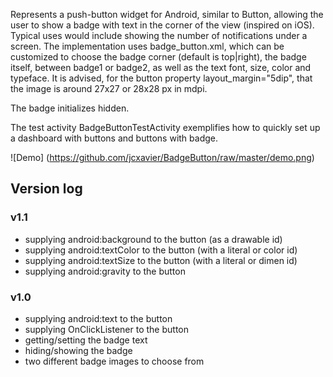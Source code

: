 Represents a push-button widget for Android, similar to Button, allowing the user to show a badge with text in the corner of the view (inspired on iOS).
Typical uses would include showing the number of notifications under a screen.
The implementation uses badge_button.xml, which can be customized to choose the badge corner (default is top|right),
the badge itself, between badge1 or badge2, as well as the text font, size, color and typeface.
It is advised, for the button property layout_margin="5dip", that the image is around 27x27 or 28x28 px in mdpi.

The badge initializes hidden.

The test activity BadgeButtonTestActivity exemplifies how to quickly set up a dashboard with buttons and buttons with badge.


![Demo] (https://github.com/jcxavier/BadgeButton/raw/master/demo.png)


## Version log
### v1.1
* supplying android:background to the button (as a drawable id)
* supplying android:textColor to the button (with a literal or color id)
* supplying android:textSize to the button (with a literal or dimen id)
* supplying android:gravity to the button

### v1.0
* supplying android:text to the button
* supplying OnClickListener to the button
* getting/setting the badge text
* hiding/showing the badge
* two different badge images to choose from